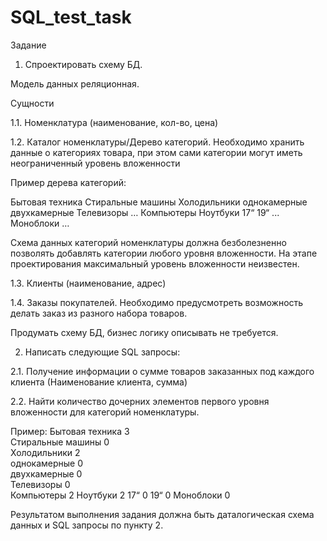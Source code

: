 # SQL_test_task

Задание 
 
1. Спроектировать схему БД. 
 
Модель данных реляционная. 
 
Сущности  
 
1.1. Номенклатура (наименование, кол-во, цена) 
 
 
1.2. Каталог номенклатуры/Дерево категорий. 
Необходимо хранить данные о категориях товара, при этом сами категории могут иметь неограниченный уровень вложенности 
 
Пример дерева категорий: 
 
 Бытовая техника 
  Стиральные машины 
  Холодильники 
   однокамерные 
   двухкамерные 
  Телевизоры 
  … 
 Компьютеры 
  Ноутбуки 
   17“ 
   19“ 
   ... 
  Моноблоки 
  … 
 
Схема данных категорий номенклатуры должна безболезненно позволять добавлять категории любого уровня вложенности. На этапе проектирования максимальный уровень вложенности неизвестен. 
 
1.3. Клиенты (наименование, адрес) 
 
1.4. Заказы покупателей. Необходимо предусмотреть возможность делать заказ из разного набора товаров. 
 
Продумать схему БД, бизнес логику описывать не требуется. 
 
 
2. Написать следующие SQL запросы: 
 
2.1. Получение информации о сумме товаров заказанных под каждого клиента (Наименование клиента, сумма) 
 
2.2. Найти количество дочерних элементов первого уровня вложенности для категорий номенклатуры. 
 
 
 
 
 
 
Пример: 
Бытовая техника                                 3                                                
                Стиральные машины               0              
                Холодильники                    2                    
                                  однокамерные  0                           
                                  двухкамерные  0                          
                Телевизоры                      0                      
Компьютеры                                      2
                Ноутбуки                        2
                                  17“           0
                                  19“           0
                Моноблоки                       0
 
 
 
 
 
Результатом выполнения задания должна быть даталогическая схема данных и SQL запросы по пункту 2.

